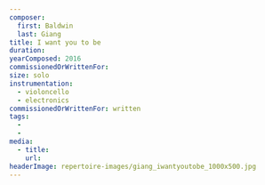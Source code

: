 ```yaml
---
composer:
  first: Baldwin
  last: Giang
title: I want you to be
duration:
yearComposed: 2016
commissionedOrWrittenFor:
size: solo
instrumentation:
  - violoncello
  - electronics
commissionedOrWrittenFor: written
tags:
  -
  -
media:
  - title:
    url:
headerImage: repertoire-images/giang_iwantyoutobe_1000x500.jpg
---
```

